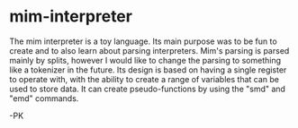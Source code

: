 # mim-interpreter

The mim interpreter is a toy language. Its main purpose was to be fun to create and to also learn about parsing interpreters. Mim's parsing is parsed mainly by splits, however I would like to change the parsing to something like a tokenizer in the future. Its design is based on having a single register to operate with, with the ability to create a range of variables that can be used to store data. It can create pseudo-functions by using the "smd" and "emd" commands.

-PK
